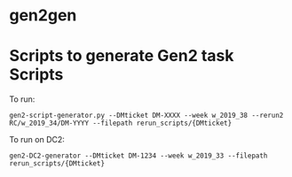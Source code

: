# gen2gen

Scripts to generate Gen2 task Scripts
======================================

To run:
```
gen2-script-generator.py --DMticket DM-XXXX --week w_2019_38 --rerun2 RC/w_2019_34/DM-YYYY --filepath rerun_scripts/{DMticket}
```
To run on DC2:

```
gen2-DC2-generator --DMticket DM-1234 --week w_2019_33 --filepath rerun_scripts/{DMticket}
```
